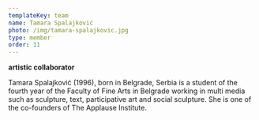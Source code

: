 ```yaml
---
templateKey: team
name: Tamara Spalajković
photo: /img/tamara-spalajkovic.jpg
type: member
order: 11
---
```

**artistic collaborator**

Tamara Spalajković (1996), born in Belgrade, Serbia is a student of the fourth year of the Faculty of Fine Arts in Belgrade working in multi media such as sculpture, text, participative art and social sculpture. She is one of the co-founders of The Applause Institute.

